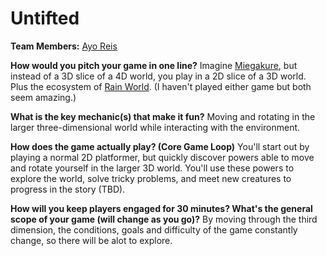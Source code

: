 # Untifted

**Team Members:** [Ayo Reis](https://ayoreis.com)

**How would you pitch your game in one line?** Imagine [Miegakure](https://www.youtube.com/watch?v=9yW--eQaA2I), but instead of a 3D slice of a 4D world, you play in a 2D slice of a 3D world. Plus the ecosystem of [Rain World](https://store.steampowered.com/app/312520/Rain_World/). (I haven't played either game but both seem amazing.)

**What is the key mechanic(s) that make it fun?** Moving and rotating in the larger three-dimensional world while interacting with the environment.

**How does the game actually play? (Core Game Loop)** You'll start out by playing a normal 2D platformer, but quickly discover powers able to move and rotate yourself in the larger 3D world. You'll use these powers to explore the world, solve tricky problems, and meet new creatures to progress in the story (TBD).

**How will you keep players engaged for 30 minutes? What's the general scope of your game (will change as you go)?** By moving through the third dimension, the conditions, goals and difficulty of the game constantly change, so there will be alot to explore.
